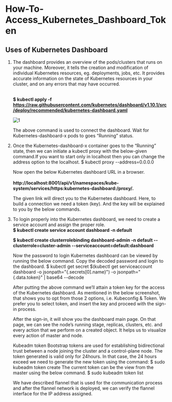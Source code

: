 # How-To-Access_Kubernetes_Dashboard_Token
## Uses of Kubernetes Dashboard
<ol>
  
<li>The dashboard provides an overview of the pods/clusters that runs on your machine. Moreover, it tells the creation and modification of individual Kubernetes resources, eg. deployments, jobs, etc. It provides accurate information on the state of Kubernetes resources in your cluster, and on any errors that may have occurred.</li></br>

<strong>$ kubectl apply -f https://raw.githubusercontent.com/kubernetes/dashboard/v1.10.1/src/deploy/recommended/kubernetes-dashboard.yaml</strong></br>  

![1](https://user-images.githubusercontent.com/39157936/64402636-44875300-d093-11e9-87f5-1ef60965d0dd.png)  


The above command is used to connect the dashboard. Wait for Kubernetes-dashboard-x pods to goes “Running” status.</br>

<li>Once the Kubernetes-dashboard-x container goes to the “Running” state, then we can initiate a kubectl proxy with the below-given command.If you want to start only in localhost then you can change the address option to the localhost.
$ kubectl proxy --address=0.0.0.0</li>

Now open the below Kubernetes dashboard URL in a browser.</br></br>
<strong>http://localhost:8001/api/v1/namespaces/kube-system/services/https:kubernetes-dashboard:/proxy/.</strong></br>

The given link will direct you to the Kubernetes dashboard. Here, to build a connection we need a token (key). And the key will be explained to you by the below commands.</br>


<li>To login properly into the Kubernetes dashboard, we need to create a service account and assign the proper role.</li>
<strong>$ kubectl create service account dashboard -n default</strong>

<strong>$ kubectl create clusterrolebinding dashboard-admin -n default --clusterrole=cluster-admin --serviceaccount=default:dashboard</strong>

Now the password to login Kubernetes dashboard can be viewed by running the below command. Copy the decoded password and login to the dashboard.
$ kubectl get secret $(kubectl get serviceaccount dashboard -o jsonpath="{.secrets[0].name}") -o jsonpath="{.data.token}" | base64 --decode

After putting the above command we’ll attain a token key for the access of the Kubernetes dashboard.
As mentioned in the below screenshot, that shows you to opt from those 2 options, i.e. Kubeconfig & Token. We prefer you to select token, and insert the key and proceed with the sign-in process.

After the sign-in, it will show you the dashboard main page. On that page, we can see the node’s running stage, replicas, clusters, etc. and every action that we perform on a created object. It helps us to visualize every action of master and node.

Kubeadm token
Bootstrap tokens are used for establishing bidirectional trust between a node joining the cluster and a control-plane node. The token generated is valid only for 24hours. In that case, the 24 hours exceed we need to generate the new token using the command:
$ sudo kubeadm token create
The current token can be the view from the master using the below command.
$ sudo kubeadm token list

We have described flannel that is used for the communication process and after the flannel network is deployed, we can verify the flannel interface for the IP address assigned.

</ol>
